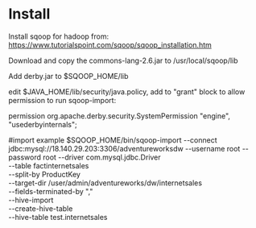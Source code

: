 # Install
Install sqoop for hadoop from: https://www.tutorialspoint.com/sqoop/sqoop_installation.htm

Download and copy the commons-lang-2.6.jar to /usr/local/sqoop/lib

Add derby.jar to $SQOOP_HOME/lib

edit $JAVA_HOME/lib/security/java.policy, add to "grant" block to allow permission to run sqoop-import:

permission org.apache.derby.security.SystemPermission "engine", "usederbyinternals";

#import example
$SQOOP_HOME/bin/sqoop-import --connect jdbc:mysql://18.140.29.203:3306/adventureworksdw --username root --password root --driver com.mysql.jdbc.Driver \
--table factinternetsales \
--split-by ProductKey \
--target-dir /user/admin/adventureworks/dw/internetsales \
--fields-terminated-by "," \
--hive-import \
--create-hive-table \
--hive-table test.internetsales
